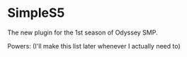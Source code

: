 # SimpleS5

The new plugin for the 1st season of Odyssey SMP.

Powers:
(I'll make this list later whenever I actually need to)
